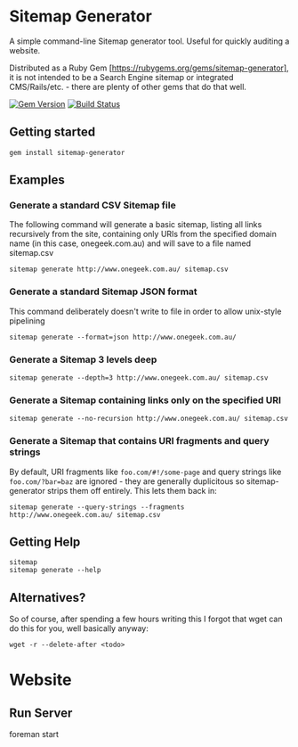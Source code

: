 # Sitemap Generator

A simple command-line Sitemap generator tool. Useful for quickly auditing a website.

Distributed as a Ruby Gem [https://rubygems.org/gems/sitemap-generator], it is not intended to be a Search Engine sitemap or integrated CMS/Rails/etc. - there are plenty of other gems that do that well.

[![Gem Version](https://badge.fury.io/rb/sitemap-generator.svg)](http://badge.fury.io/rb/sitemap-generator)
[![Build Status](https://travis-ci.org/mefellows/sitemap-generator.svg)](https://travis-ci.org/mefellows/sitemap-generator)
## Getting started

    gem install sitemap-generator

## Examples

### Generate a standard CSV Sitemap file

The following command will generate a basic sitemap, listing all links recursively from the site, containing only URIs from the specified domain name (in this case, onegeek.com.au) and will save to a file named sitemap.csv

    sitemap generate http://www.onegeek.com.au/ sitemap.csv

### Generate a standard Sitemap JSON format

This command deliberately doesn't write to file in order to allow unix-style pipelining

    sitemap generate --format=json http://www.onegeek.com.au/

### Generate a Sitemap 3 levels deep

    sitemap generate --depth=3 http://www.onegeek.com.au/ sitemap.csv

### Generate a Sitemap containing links only on the specified URI

    sitemap generate --no-recursion http://www.onegeek.com.au/ sitemap.csv

### Generate a Sitemap that contains URI fragments and query strings

By default, URI fragments like ```foo.com/#!/some-page``` and query strings like ```foo.com/?bar=baz``` are ignored - they are generally duplicitous so sitemap-generator strips them off entirely. This lets them back in:

    sitemap generate --query-strings --fragments http://www.onegeek.com.au/ sitemap.csv

## Getting Help

    sitemap
    sitemap generate --help

## Alternatives?

So of course, after spending a few hours writing this I forgot that wget can do this for you, well basically anyway:

    wget -r --delete-after <todo>


# Website

## Run Server

foreman start